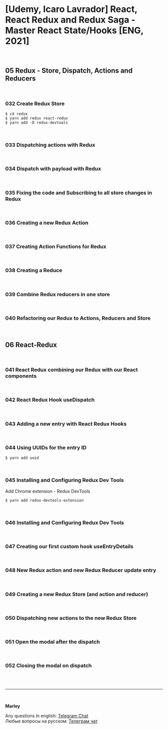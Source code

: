 # [Udemy, Icaro Lavrador] React, React Redux and Redux Saga - Master React State/Hooks [ENG, 2021]

<br/>

## 05 Redux - Store, Dispatch, Actions and Reducers

<br/>

### 032 Create Redux Store

    $ cd redux
    $ yarn add redux react-redux
    $ yarn add -D redux-devtools

<br/>

### 033 Dispatching actions with Redux

<br/>

### 034 Dispatch with payload with Redux

<br/>

### 035 Fixing the code and Subscribing to all store changes in Redux

<br/>

### 036 Creating a new Redux Action

<br/>

### 037 Creating Action Functions for Redux

<br/>

### 038 Creating a Reduce

<br/>

### 039 Combine Redux reducers in one store

<br/>

### 040 Refactoring our Redux to Actions, Reducers and Store

<br/>

## 06 React-Redux

<br/>

### 041 React Redux combining our Redux with our React components

<br/>

### 042 React Redux Hook useDispatch

<br/>

### 043 Adding a new entry with React Redux Hooks

<br/>

### 044 Using UUIDs for the entry ID

    $ yarn add uuid

<br/>

### 045 Installing and Configuring Redux Dev Tools

Add Chrome extension - Redux DevTools

    $ yarn add redux-devtools-extension

<br/>

### 046 Installing and Configuring Redux Dev Tools

<br/>

### 047 Creating our first custom hook useEntryDetails

<br/>

### 048 New Redux action and new Redux Reducer update entry

<br/>

### 049 Creating a new Redux Store (and action and reducer)

<br/>

### 050 Dispatching new actions to the new Redux Store

<br/>

### 051 Open the modal after the dispatch

<br/>

### 052 Closing the modal on dispatch

<br/><br/>

---

<br/>

**Marley**

Any questions in english: <a href="https://jsdev.org/chat/">Telegram Chat</a>  
Любые вопросы на русском: <a href="https://jsdev.ru/chat/">Телеграм чат</a>
